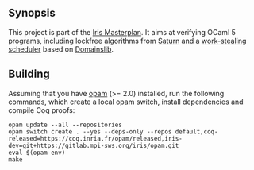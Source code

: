 ## Synopsis

This project is part of the [Iris Masterplan](https://julesjacobs.com/slides/iris-masterplan.pdf).
It aims at verifying OCaml 5 programs, including lockfree algorithms from [Saturn](https://github.com/ocaml-multicore/saturn) and a [work-stealing scheduler](https://github.com/clef-men/parabstr) based on [Domainslib](https://github.com/ocaml-multicore/domainslib).

## Building

Assuming that you have [opam](https://opam.ocaml.org/) (>= 2.0) installed, run the following commands, which create a local opam switch, install dependencies and compile Coq proofs:

```
opam update --all --repositories
opam switch create . --yes --deps-only --repos default,coq-released=https://coq.inria.fr/opam/released,iris-dev=git+https://gitlab.mpi-sws.org/iris/opam.git
eval $(opam env)
make
```
